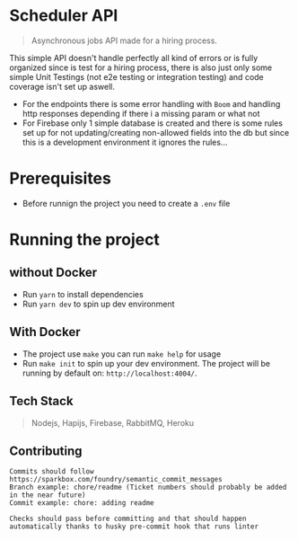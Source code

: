 # Scheduler API

> Asynchronous jobs API made for a hiring process.

This simple API doesn't handle perfectly all kind of errors or is fully organized since is test for a hiring process, there is also just only some simple Unit Testings (not e2e testing or integration testing) and code coverage isn't set up aswell.

- For the endpoints there is some error handling with `Boom` and handling http responses depending if there i a missing param or what not
- For Firebase only 1 simple database is created and there is some rules set up for not updating/creating non-allowed fields into the db but since this is a development environment it ignores the rules...

# Prerequisites
- Before runnign the project you need to create a `.env` file

# Running the project

## without Docker
- Run `yarn` to install dependencies
- Run `yarn dev` to spin up dev environment
## With Docker
- The project use `make` you can run `make help` for usage
- Run `make init` to spin up your dev environment. The project will be running by default on: `http://localhost:4004/`.


## Tech Stack

> Nodejs, Hapijs, Firebase, RabbitMQ, Heroku

## Contributing

```
Commits should follow https://sparkbox.com/foundry/semantic_commit_messages
Branch example: chore/readme (Ticket numbers should probably be added in the near future)
Commit example: chore: adding readme

Checks should pass before committing and that should happen automatically thanks to husky pre-commit hook that runs linter
```